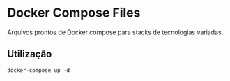 # Docker Compose Files
Arquivos prontos de Docker compose para stacks de tecnologias variadas.


## Utilização
```
docker-compose up -d
```
